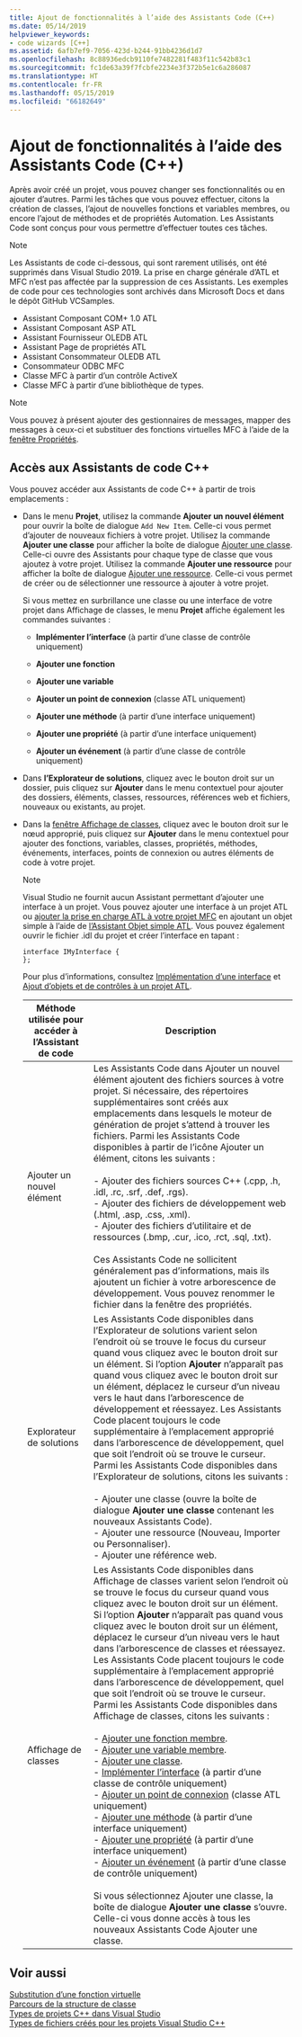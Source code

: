 ```yaml
---
title: Ajout de fonctionnalités à l’aide des Assistants Code (C++)
ms.date: 05/14/2019
helpviewer_keywords:
- code wizards [C++]
ms.assetid: 6afb7ef9-7056-423d-b244-91bb4236d1d7
ms.openlocfilehash: 8c88936edcb9110fe7482281f483f11c542b83c1
ms.sourcegitcommit: fc1de63a39f7fcbfe2234e3f372b5e1c6a286087
ms.translationtype: HT
ms.contentlocale: fr-FR
ms.lasthandoff: 05/15/2019
ms.locfileid: "66182649"
---
```

# <a name="adding-functionality-with-code-wizards-c"></a>Ajout de fonctionnalités à l’aide des Assistants Code (C++)

Après avoir créé un projet, vous pouvez changer ses fonctionnalités ou en ajouter d’autres. Parmi les tâches que vous pouvez effectuer, citons la création de classes, l’ajout de nouvelles fonctions et variables membres, ou encore l’ajout de méthodes et de propriétés Automation. Les Assistants Code sont conçus pour vous permettre d’effectuer toutes ces tâches.

> [!NOTE]
> Les Assistants de code ci-dessous, qui sont rarement utilisés, ont été supprimés dans Visual Studio 2019. La prise en charge générale d’ATL et MFC n’est pas affectée par la suppression de ces Assistants. Les exemples de code pour ces technologies sont archivés dans Microsoft Docs et dans le dépôt GitHub VCSamples.

- Assistant Composant COM+ 1.0 ATL
- Assistant Composant ASP ATL
- Assistant Fournisseur OLEDB ATL
- Assistant Page de propriétés ATL
- Assistant Consommateur OLEDB ATL
- Consommateur ODBC MFC
- Classe MFC à partir d’un contrôle ActiveX
- Classe MFC à partir d’une bibliothèque de types.


> [!NOTE]
>  Vous pouvez à présent ajouter des gestionnaires de messages, mapper des messages à ceux-ci et substituer des fonctions virtuelles MFC à l’aide de la [fenêtre Propriétés](/visualstudio/ide/reference/properties-window).

## <a name="accessing-c-code-wizards"></a>Accès aux Assistants de code C++

Vous pouvez accéder aux Assistants de code C++ à partir de trois emplacements :

- Dans le menu **Projet**, utilisez la commande **Ajouter un nouvel élément** pour ouvrir la boîte de dialogue `Add New Item`. Celle-ci vous permet d’ajouter de nouveaux fichiers à votre projet. Utilisez la commande **Ajouter une classe** pour afficher la boîte de dialogue [Ajouter une classe](../ide/add-class-dialog-box.md). Celle-ci ouvre des Assistants pour chaque type de classe que vous ajoutez à votre projet. Utilisez la commande **Ajouter une ressource** pour afficher la boîte de dialogue [Ajouter une ressource](../windows/add-resource-dialog-box.md). Celle-ci vous permet de créer ou de sélectionner une ressource à ajouter à votre projet.

   Si vous mettez en surbrillance une classe ou une interface de votre projet dans Affichage de classes, le menu **Projet** affiche également les commandes suivantes :

   - **Implémenter l’interface** (à partir d’une classe de contrôle uniquement)

   - **Ajouter une fonction**

   - **Ajouter une variable**

   - **Ajouter un point de connexion** (classe ATL uniquement)

   - **Ajouter une méthode** (à partir d’une interface uniquement)

   - **Ajouter une propriété** (à partir d’une interface uniquement)

   - **Ajouter un événement** (à partir d’une classe de contrôle uniquement)

- Dans **l’Explorateur de solutions**, cliquez avec le bouton droit sur un dossier, puis cliquez sur **Ajouter** dans le menu contextuel pour ajouter des dossiers, éléments, classes, ressources, références web et fichiers, nouveaux ou existants, au projet.

- Dans la [fenêtre Affichage de classes](/visualstudio/ide/viewing-the-structure-of-code), cliquez avec le bouton droit sur le nœud approprié, puis cliquez sur **Ajouter** dans le menu contextuel pour ajouter des fonctions, variables, classes, propriétés, méthodes, événements, interfaces, points de connexion ou autres éléments de code à votre projet.

   > [!NOTE]
   > Visual Studio ne fournit aucun Assistant permettant d’ajouter une interface à un projet. Vous pouvez ajouter une interface à un projet ATL ou [ajouter la prise en charge ATL à votre projet MFC](../mfc/reference/adding-atl-support-to-your-mfc-project.md) en ajoutant un objet simple à l’aide de [l’Assistant Objet simple ATL](../atl/reference/atl-simple-object-wizard.md). Vous pouvez également ouvrir le fichier .idl du projet et créer l’interface en tapant :

    ```IDL
    interface IMyInterface {
    };
    ```

   Pour plus d’informations, consultez [Implémentation d’une interface](../ide/implementing-an-interface-visual-cpp.md) et [Ajout d’objets et de contrôles à un projet ATL](../atl/reference/adding-objects-and-controls-to-an-atl-project.md).

   |Méthode utilisée pour accéder à l’Assistant de code|Description|
   |-----------------------------|-----------------|
   |Ajouter un nouvel élément|Les Assistants Code dans Ajouter un nouvel élément ajoutent des fichiers sources à votre projet. Si nécessaire, des répertoires supplémentaires sont créés aux emplacements dans lesquels le moteur de génération de projet s’attend à trouver les fichiers. Parmi les Assistants Code disponibles à partir de l’icône Ajouter un élément, citons les suivants :<br /><br />- Ajouter des fichiers sources C++ (.cpp, .h, .idl, .rc, .srf, .def, .rgs).<br />- Ajouter des fichiers de développement web (.html, .asp, .css, .xml).<br />- Ajouter des fichiers d’utilitaire et de ressources (.bmp, .cur, .ico, .rct, .sql, .txt).<br /><br />Ces Assistants Code ne sollicitent généralement pas d’informations, mais ils ajoutent un fichier à votre arborescence de développement. Vous pouvez renommer le fichier dans la fenêtre des propriétés.|
   |Explorateur de solutions|Les Assistants Code disponibles dans l’Explorateur de solutions varient selon l’endroit où se trouve le focus du curseur quand vous cliquez avec le bouton droit sur un élément. Si l’option **Ajouter** n’apparaît pas quand vous cliquez avec le bouton droit sur un élément, déplacez le curseur d’un niveau vers le haut dans l’arborescence de développement et réessayez. Les Assistants Code placent toujours le code supplémentaire à l’emplacement approprié dans l’arborescence de développement, quel que soit l’endroit où se trouve le curseur. Parmi les Assistants Code disponibles dans l’Explorateur de solutions, citons les suivants :<br /><br />- Ajouter une classe (ouvre la boîte de dialogue **Ajouter une classe** contenant les nouveaux Assistants Code).<br />- Ajouter une ressource (Nouveau, Importer ou Personnaliser).<br />- Ajouter une référence web.|
   |Affichage de classes|Les Assistants Code disponibles dans Affichage de classes varient selon l’endroit où se trouve le focus du curseur quand vous cliquez avec le bouton droit sur un élément. Si l’option **Ajouter** n’apparaît pas quand vous cliquez avec le bouton droit sur un élément, déplacez le curseur d’un niveau vers le haut dans l’arborescence de classes et réessayez. Les Assistants Code placent toujours le code supplémentaire à l’emplacement approprié dans l’arborescence de développement, quel que soit l’endroit où se trouve le curseur. Parmi les Assistants Code disponibles dans Affichage de classes, citons les suivants :<br /><br />- [Ajouter une fonction membre](../ide/adding-a-member-function-visual-cpp.md).<br />- [Ajouter une variable membre](../ide/adding-a-member-variable-visual-cpp.md).<br />- [Ajouter une classe](../ide/adding-a-class-visual-cpp.md).<br />- [Implémenter l’interface](../ide/implement-interface-wizard.md) (à partir d’une classe de contrôle uniquement)<br />- [Ajouter un point de connexion](../ide/implement-connection-point-wizard.md) (classe ATL uniquement)<br />- [Ajouter une méthode](../ide/add-method-wizard.md) (à partir d’une interface uniquement)<br />- [Ajouter une propriété](../ide/names-add-property-wizard.md) (à partir d’une interface uniquement)<br />- [Ajouter un événement](../ide/add-event-wizard.md) (à partir d’une classe de contrôle uniquement)<br /><br />Si vous sélectionnez Ajouter une classe, la boîte de dialogue **Ajouter une classe** s’ouvre. Celle-ci vous donne accès à tous les nouveaux Assistants Code Ajouter une classe.|

## <a name="see-also"></a>Voir aussi

[Substitution d’une fonction virtuelle](../ide/overriding-a-virtual-function-visual-cpp.md)<br>
[Parcours de la structure de classe](../ide/navigating-the-class-structure-visual-cpp.md)<br>
[Types de projets C++ dans Visual Studio](../build/reference/visual-cpp-project-types.md)<br>
[Types de fichiers créés pour les projets Visual Studio C++](../build/reference/file-types-created-for-visual-cpp-projects.md)

